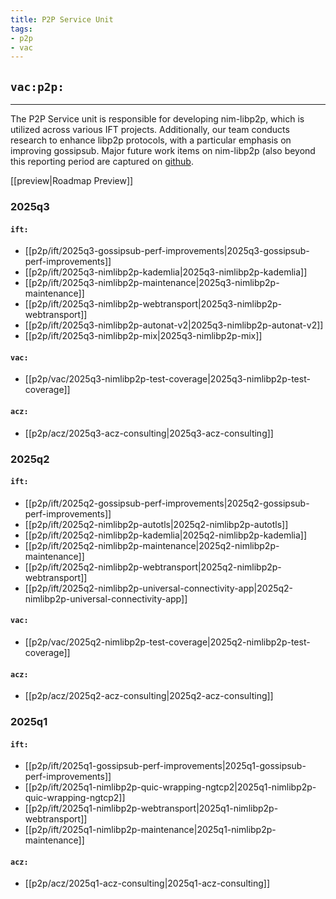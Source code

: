 ```yaml
---
title: P2P Service Unit
tags:
- p2p
- vac
---
```


## `vac:p2p:`

---

The P2P Service unit is responsible for developing nim-libp2p,
which is utilized across various IFT projects.
Additionally, our team conducts research to enhance libp2p protocols,
with a particular emphasis on improving gossipsub.
Major future work items on nim-libp2p (also beyond this reporting period are captured on [github](https://github.com/status-im/nim-libp2p/issues/777).

[[preview|Roadmap Preview]]

### 2025q3

#### `ift:`
* [[p2p/ift/2025q3-gossipsub-perf-improvements|2025q3-gossipsub-perf-improvements]]
* [[p2p/ift/2025q3-nimlibp2p-kademlia|2025q3-nimlibp2p-kademlia]]
* [[p2p/ift/2025q3-nimlibp2p-maintenance|2025q3-nimlibp2p-maintenance]]
* [[p2p/ift/2025q3-nimlibp2p-webtransport|2025q3-nimlibp2p-webtransport]]
* [[p2p/ift/2025q3-nimlibp2p-autonat-v2|2025q3-nimlibp2p-autonat-v2]]
* [[p2p/ift/2025q3-nimlibp2p-mix|2025q3-nimlibp2p-mix]]

#### `vac:`
* [[p2p/vac/2025q3-nimlibp2p-test-coverage|2025q3-nimlibp2p-test-coverage]]

#### `acz:`
* [[p2p/acz/2025q3-acz-consulting|2025q3-acz-consulting]]


### 2025q2

#### `ift:`
* [[p2p/ift/2025q2-gossipsub-perf-improvements|2025q2-gossipsub-perf-improvements]]
* [[p2p/ift/2025q2-nimlibp2p-autotls|2025q2-nimlibp2p-autotls]]
* [[p2p/ift/2025q2-nimlibp2p-kademlia|2025q2-nimlibp2p-kademlia]]
* [[p2p/ift/2025q2-nimlibp2p-maintenance|2025q2-nimlibp2p-maintenance]]
* [[p2p/ift/2025q2-nimlibp2p-webtransport|2025q2-nimlibp2p-webtransport]]
* [[p2p/ift/2025q2-nimlibp2p-universal-connectivity-app|2025q2-nimlibp2p-universal-connectivity-app]]

#### `vac:`
* [[p2p/vac/2025q2-nimlibp2p-test-coverage|2025q2-nimlibp2p-test-coverage]]

#### `acz:`
* [[p2p/acz/2025q2-acz-consulting|2025q2-acz-consulting]]

### 2025q1

#### `ift:`
* [[p2p/ift/2025q1-gossipsub-perf-improvements|2025q1-gossipsub-perf-improvements]]
* [[p2p/ift/2025q1-nimlibp2p-quic-wrapping-ngtcp2|2025q1-nimlibp2p-quic-wrapping-ngtcp2]]
* [[p2p/ift/2025q1-nimlibp2p-webtransport|2025q1-nimlibp2p-webtransport]]
* [[p2p/ift/2025q1-nimlibp2p-maintenance|2025q1-nimlibp2p-maintenance]]

#### `acz:`
* [[p2p/acz/2025q1-acz-consulting|2025q1-acz-consulting]]



